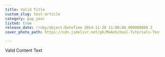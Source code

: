 ```yaml
---
title: Valid Title
custom_slug: test-article
category: gap_year
listed: true
release_date: !ruby/object:DateTime 2014-11-20 11:00:00.000000000 Z
cover_photo_path: https://cdn.jsdelivr.net/gh/MakeSchool-Tutorials-Test/News_Tests@aa85dbae0eb463bb71f86edcc8815577aba41099/60728e6a-9bf3-4bf1-ac65-34fc18f1b80e/cover_photo.png

---
```

Valid Content Text
